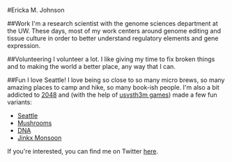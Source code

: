 #Ericka M. Johnson

##Work
I'm a research scientist with the genome sciences department at the UW. These days, most of my work centers around genome editing and tissue culture in order to better understand regulatory elements and gene expression.
  
##Volunteering
I volunteer a lot. I like giving my time to fix broken things and to making the world a better place, any way that I can.

##Fun
I love Seattle! I love being so close to so many micro brews, so many amazing places to camp and hike, so many book-ish people. I'm also a bit addicted to [2048](http://gabrielecirulli.github.io/2048/) and (with the help of [usvsth3m games](http://usvsth3m.com/)) made a few fun variants:
+   [Seattle](http://games.usvsth3m.com/2048/seattle-edition/)
+   [Mushrooms](http://games.usvsth3m.com/2048/mushroom-edition-11/)
+   [DNA](http://games.usvsth3m.com/2048/DNA-edition/)
+   [Jinkx Monsoon](http://games.usvsth3m.com/2048/jinkx-monsoon-edition-2/)

If you're interested, you can find me on Twitter [here](https://twitter.com/erickamjohnson).